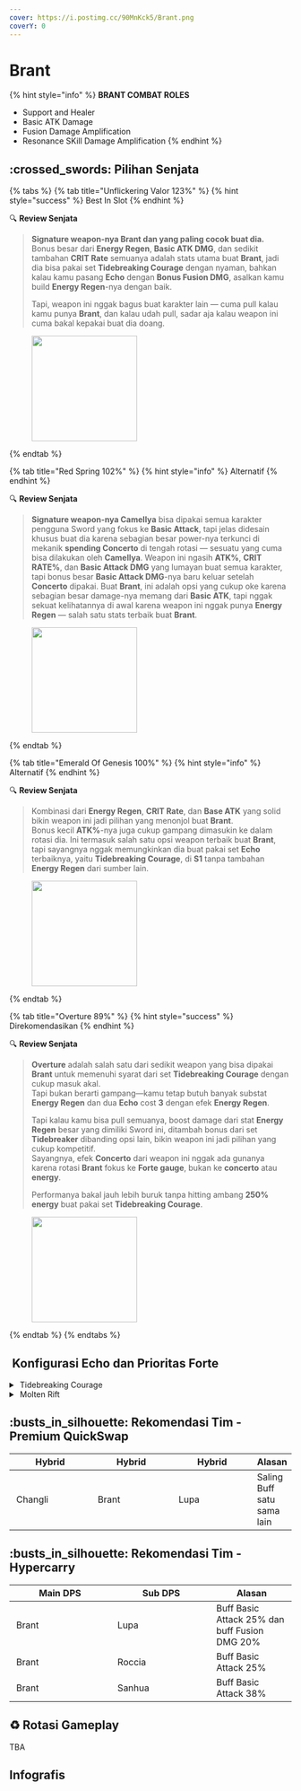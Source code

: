 ```yaml
---
cover: https://i.postimg.cc/90MnKck5/Brant.png
coverY: 0
---
```


# Brant

{% hint style="info" %}
**BRANT COMBAT ROLES**

* Support and Healer
* Basic ATK Damage
* Fusion Damage Amplification
* Resonance SKill Damage Amplification
{% endhint %}

## :crossed\_swords: Pilihan Senjata

{% tabs %}
{% tab title="Unflickering Valor 123%" %}
{% hint style="success" %}
Best In Slot
{% endhint %}

:mag: **Review Senjata**

> **Signature weapon-nya Brant dan yang paling cocok buat dia.**\
> Bonus besar dari **Energy Regen**, **Basic ATK DMG**, dan sedikit tambahan **CRIT Rate** semuanya adalah stats utama buat **Brant**, jadi dia bisa pakai set **Tidebreaking Courage** dengan nyaman, bahkan kalau kamu pasang **Echo** dengan **Bonus Fusion DMG**, asalkan kamu build **Energy Regen**-nya dengan baik.
>
> Tapi, weapon ini nggak bagus buat karakter lain — cuma pull kalau kamu punya **Brant**, dan kalau udah pull, sadar aja kalau weapon ini cuma bakal kepakai buat dia doang.

<figure><img src="https://wuthering.wiki/img/weapon_21020036.png" alt="" width="188"><figcaption></figcaption></figure>
{% endtab %}

{% tab title="Red Spring 102%" %}
{% hint style="info" %}
Alternatif
{% endhint %}

:mag: **Review Senjata**

> **Signature weapon-nya Camellya** bisa dipakai semua karakter pengguna Sword yang fokus ke **Basic Attack**, tapi jelas didesain khusus buat dia karena sebagian besar power-nya terkunci di mekanik **spending Concerto** di tengah rotasi — sesuatu yang cuma bisa dilakukan oleh **Camellya**. Weapon ini ngasih **ATK%**, **CRIT RATE%**, dan **Basic Attack DMG** yang lumayan buat semua karakter, tapi bonus besar **Basic Attack DMG**-nya baru keluar setelah **Concerto** dipakai. Buat **Brant**, ini adalah opsi yang cukup oke karena sebagian besar damage-nya memang dari **Basic ATK**, tapi nggak sekuat kelihatannya di awal karena weapon ini nggak punya **Energy Regen** — salah satu stats terbaik buat **Brant**.

<figure><img src="https://wuthering.wiki/img/weapon_21020026.png" alt="" width="188"><figcaption></figcaption></figure>
{% endtab %}

{% tab title="Emerald Of Genesis 100%" %}
{% hint style="info" %}
Alternatif
{% endhint %}

:mag: **Review Senjata**

> Kombinasi dari **Energy Regen**, **CRIT Rate**, dan **Base ATK** yang solid bikin weapon ini jadi pilihan yang menonjol buat **Brant**.\
> Bonus kecil **ATK%**-nya juga cukup gampang dimasukin ke dalam rotasi dia. Ini termasuk salah satu opsi weapon terbaik buat **Brant**, tapi sayangnya nggak memungkinkan dia buat pakai set **Echo** terbaiknya, yaitu **Tidebreaking Courage**, di **S1** tanpa tambahan **Energy Regen** dari sumber lain.

<figure><img src="https://wuthering.wiki/img/weapon_21020015.png" alt="" width="188"><figcaption></figcaption></figure>
{% endtab %}

{% tab title="Overture 89%" %}
{% hint style="success" %}
Direkomendasikan
{% endhint %}

:mag: **Review Senjata**

> **Overture** adalah salah satu dari sedikit weapon yang bisa dipakai **Brant** untuk memenuhi syarat dari set **Tidebreaking Courage** dengan cukup masuk akal.\
> Tapi bukan berarti gampang—kamu tetap butuh banyak substat **Energy Regen** dan dua **Echo** cost **3** dengan efek **Energy Regen**.
>
> Tapi kalau kamu bisa pull semuanya, boost damage dari stat **Energy Regen** besar yang dimiliki Sword ini, ditambah bonus dari set **Tidebreaker** dibanding opsi lain, bikin weapon ini jadi pilihan yang cukup kompetitif.\
> Sayangnya, efek **Concerto** dari weapon ini nggak ada gunanya karena rotasi **Brant** fokus ke **Forte gauge**, bukan ke **concerto** atau **energy**.
>
> Performanya bakal jauh lebih buruk tanpa hitting ambang **250% energy** buat pakai set **Tidebreaking Courage**.

<figure><img src="https://wuthering.wiki/img/weapon_21020024.png" alt="" width="188"><figcaption></figcaption></figure>
{% endtab %}
{% endtabs %}

## <img src="https://wuthering.wiki/img/item_10.png" alt="" data-size="line"> Konfigurasi Echo dan Prioritas Forte

<details>

<summary><img src="https://wuthering.wiki/img/fettericon_14.png" alt="" data-size="line"> Tidebreaking Courage</summary>

Dragon of Dirge - CR% / CDM%

<img src="https://wuthering.wiki/img/monster_330000130.png" alt="" data-size="original">

**Echo Set**

* 3 - Energy Regen%
* 3 - Energy Regen% / <mark style="color:red;">**Fusion DMG**</mark> bonus%
* 1 - ATK%
* 1 - ATK%

**Prioritas Echo Substat**

* ER% (Min 250%)
* CR% / CDM%
* ATK%
* Basic ATK%
* Flat ATK

**Prioritas Forte**

BA > Forte > Reso skill > BA > Intro

</details>

<details>

<summary><img src="https://wuthering.wiki/img/fettericon_2.png" alt="" data-size="line"> Molten Rift</summary>

Nightmare: Inferno Rider - CR% / CDM

<img src="https://wuthering.wiki/img/monster_330000190.png" alt="" data-size="original">

**Echo Set**

* 3 - Energy Regen%
* 3 - Energy Regen% / <mark style="color:red;">**Fusion DMG**</mark> bonus%
* 1 - ATK%
* 1 - ATK%

**Prioritas Echo Substat**

* ER% (200-220%)
* CR% / CDM%
* ATK%
* Basic ATK%
* Flat ATK

**Prioritas Forte**

BA > Forte > Reso skill > BA > Intro

</details>

## :busts\_in\_silhouette: Rekomendasi Tim - Premium QuickSwap

<table><thead><tr><th width="159.90911865234375">Hybrid</th><th width="160.0919189453125">Hybrid</th><th width="160.0909423828125">Hybrid</th><th>Alasan</th></tr></thead><tbody><tr><td><img src="https://i.postimg.cc/CK4YVLcz/Changli-Icon.png" alt="" data-size="line"><img src="https://wuthering.wiki/img/fettericon_2.png" alt="" data-size="line"> Changli</td><td><img src="https://i.postimg.cc/wjXYhj80/Brant-Icon.png" alt="" data-size="line"><img src="https://wuthering.wiki/img/fettericon_14.png" alt="" data-size="line"> Brant</td><td><img src="https://i.postimg.cc/GtCwKXSz/Lupa-2.png" alt="" data-size="line"><img src="https://api.hakush.in/ww/UI/UIResources/Common/Image/IconElementAttri/T_IconElementAttriFireUltimateSkill.webp" alt="" data-size="line"> Lupa</td><td>Saling Buff satu sama lain</td></tr></tbody></table>

## :busts\_in\_silhouette: Rekomendasi Tim - Hypercarry

<table><thead><tr><th width="164.818115234375">Main DPS</th><th width="164.6375732421875">Sub DPS</th><th>Alasan</th></tr></thead><tbody><tr><td><img src="https://i.postimg.cc/wjXYhj80/Brant-Icon.png" alt="" data-size="line"><img src="https://wuthering.wiki/img/fettericon_14.png" alt="" data-size="line"> Brant</td><td><img src="https://i.postimg.cc/GtCwKXSz/Lupa-2.png" alt="" data-size="line"><img src="https://api.hakush.in/ww/UI/UIResources/Common/Image/IconElementAttri/T_IconElementAttriFireUltimateSkill.webp" alt="" data-size="line"> Lupa</td><td>Buff Basic Attack  25% dan buff Fusion DMG 20%</td></tr><tr><td><img src="https://i.postimg.cc/wjXYhj80/Brant-Icon.png" alt="" data-size="line"><img src="https://wuthering.wiki/img/fettericon_14.png" alt="" data-size="line"> Brant</td><td><img src="https://i.postimg.cc/bwcjD2MZ/Roccia-Icon.png" alt="" data-size="line"><img src="https://wuthering.wiki/img/fettericon_12.png" alt="" data-size="line"><img src="https://wuthering.wiki/img/fettericon_8.png" alt="" data-size="line"> Roccia</td><td>Buff Basic Attack  25%</td></tr><tr><td><img src="https://i.postimg.cc/wjXYhj80/Brant-Icon.png" alt="" data-size="line"><img src="https://wuthering.wiki/img/fettericon_14.png" alt="" data-size="line"> Brant</td><td><img src="https://i.postimg.cc/Prc56x7H/Sanhua-Icon.png" alt="" data-size="line"><img src="https://wuthering.wiki/img/fettericon_8.png" alt="" data-size="line"> Sanhua</td><td>Buff Basic Attack  38%</td></tr></tbody></table>

## :recycle: Rotasi Gameplay

TBA

## Infografis

<figure><img src="https://i.postimg.cc/9FwFJkMt/Brantt-1040-03-07-2025.png" alt=""><figcaption></figcaption></figure>
